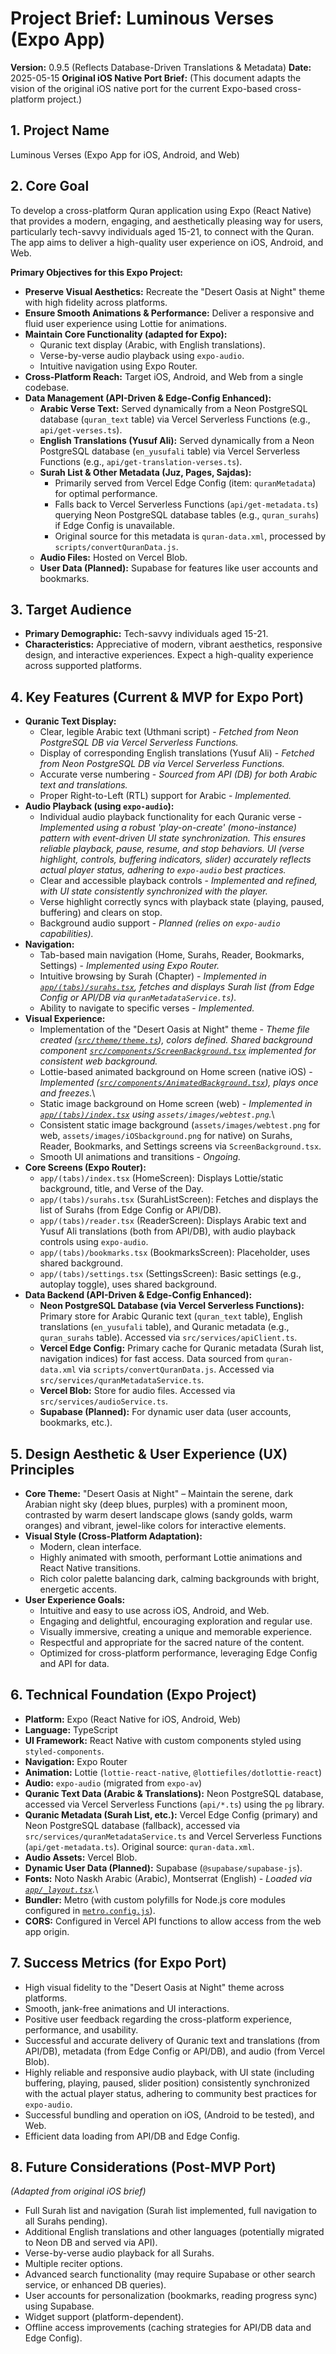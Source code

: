 # Project Brief: Luminous Verses (Expo App)

**Version:** 0.9.5 (Reflects Database-Driven Translations & Metadata)
**Date:** 2025-05-15
**Original iOS Native Port Brief:** (This document adapts the vision of the original iOS native port for the current Expo-based cross-platform project.)

## 1. Project Name

Luminous Verses (Expo App for iOS, Android, and Web)

## 2. Core Goal

To develop a cross-platform Quran application using Expo (React Native) that provides a modern, engaging, and aesthetically pleasing way for users, particularly tech-savvy individuals aged 15-21, to connect with the Quran. The app aims to deliver a high-quality user experience on iOS, Android, and Web.

**Primary Objectives for this Expo Project:**
-   **Preserve Visual Aesthetics:** Recreate the "Desert Oasis at Night" theme with high fidelity across platforms.
-   **Ensure Smooth Animations & Performance:** Deliver a responsive and fluid user experience using Lottie for animations.
-   **Maintain Core Functionality (adapted for Expo):**
    -   Quranic text display (Arabic, with English translations).
    -   Verse-by-verse audio playback using `expo-audio`.
    -   Intuitive navigation using Expo Router.
-   **Cross-Platform Reach:** Target iOS, Android, and Web from a single codebase.
-   **Data Management (API-Driven & Edge-Config Enhanced):**
    -   **Arabic Verse Text:** Served dynamically from a Neon PostgreSQL database (`quran_text` table) via Vercel Serverless Functions (e.g., `api/get-verses.ts`).
    -   **English Translations (Yusuf Ali):** Served dynamically from a Neon PostgreSQL database (`en_yusufali` table) via Vercel Serverless Functions (e.g., `api/get-translation-verses.ts`).
    -   **Surah List & Other Metadata (Juz, Pages, Sajdas):**
        -   Primarily served from Vercel Edge Config (item: `quranMetadata`) for optimal performance.
        -   Falls back to Vercel Serverless Functions (`api/get-metadata.ts`) querying Neon PostgreSQL database tables (e.g., `quran_surahs`) if Edge Config is unavailable.
        -   Original source for this metadata is `quran-data.xml`, processed by `scripts/convertQuranData.js`.
    -   **Audio Files:** Hosted on Vercel Blob.
    -   **User Data (Planned):** Supabase for features like user accounts and bookmarks.

## 3. Target Audience

-   **Primary Demographic:** Tech-savvy individuals aged 15-21.
-   **Characteristics:** Appreciative of modern, vibrant aesthetics, responsive design, and interactive experiences. Expect a high-quality experience across supported platforms.

## 4. Key Features (Current & MVP for Expo Port)

-   **Quranic Text Display:**
    -   Clear, legible Arabic text (Uthmani script) - *Fetched from Neon PostgreSQL DB via Vercel Serverless Functions.*
    -   Display of corresponding English translations (Yusuf Ali) - *Fetched from Neon PostgreSQL DB via Vercel Serverless Functions.*
    -   Accurate verse numbering - *Sourced from API (DB) for both Arabic text and translations.*
    -   Proper Right-to-Left (RTL) support for Arabic - *Implemented.*
-   **Audio Playback (using `expo-audio`):**
    -   Individual audio playback functionality for each Quranic verse - *Implemented using a robust 'play-on-create' (mono-instance) pattern with event-driven UI state synchronization. This ensures reliable playback, pause, resume, and stop behaviors. UI (verse highlight, controls, buffering indicators, slider) accurately reflects actual player status, adhering to `expo-audio` best practices.*
    -   Clear and accessible playback controls - *Implemented and refined, with UI state consistently synchronized with the player.*
    -   Verse highlight correctly syncs with playback state (playing, paused, buffering) and clears on stop.
    -   Background audio support - *Planned (relies on `expo-audio` capabilities).*
-   **Navigation:**
    -   Tab-based main navigation (Home, Surahs, Reader, Bookmarks, Settings) - *Implemented using Expo Router.*
    -   Intuitive browsing by Surah (Chapter) - *Implemented in [`app/(tabs)/surahs.tsx`](app/(tabs)/surahs.tsx:1), fetches and displays Surah list (from Edge Config or API/DB via `quranMetadataService.ts`).*
    -   Ability to navigate to specific verses - *Implemented.*
-   **Visual Experience:**
    -   Implementation of the "Desert Oasis at Night" theme - *Theme file created ([`src/theme/theme.ts`](src/theme/theme.ts:1)), colors defined. Shared background component [`src/components/ScreenBackground.tsx`](src/components/ScreenBackground.tsx:1) implemented for consistent web background.*
    -   Lottie-based animated background on Home screen (native iOS) - *Implemented ([`src/components/AnimatedBackground.tsx`](src/components/AnimatedBackground.tsx:1)), plays once and freezes.*\
    -   Static image background on Home screen (web) - *Implemented in [`app/(tabs)/index.tsx`](app/(tabs)/index.tsx:1) using `assets/images/webtest.png`.*\
    -   Consistent static image background (`assets/images/webtest.png` for web, `assets/images/iOSbackground.png` for native) on Surahs, Reader, Bookmarks, and Settings screens via `ScreenBackground.tsx`.
    -   Smooth UI animations and transitions - *Ongoing.*
-   **Core Screens (Expo Router):**
    -   `app/(tabs)/index.tsx` (HomeScreen): Displays Lottie/static background, title, and Verse of the Day.
    -   `app/(tabs)/surahs.tsx` (SurahListScreen): Fetches and displays the list of Surahs (from Edge Config or API/DB).
    -   `app/(tabs)/reader.tsx` (ReaderScreen): Displays Arabic text and Yusuf Ali translations (both from API/DB), with audio playback controls using `expo-audio`.
    -   `app/(tabs)/bookmarks.tsx` (BookmarksScreen): Placeholder, uses shared background.
    -   `app/(tabs)/settings.tsx` (SettingsScreen): Basic settings (e.g., autoplay toggle), uses shared background.
-   **Data Backend (API-Driven & Edge-Config Enhanced):**
    -   **Neon PostgreSQL Database (via Vercel Serverless Functions):** Primary store for Arabic Quranic text (`quran_text` table), English translations (`en_yusufali` table), and Quranic metadata (e.g., `quran_surahs` table). Accessed via `src/services/apiClient.ts`.
    -   **Vercel Edge Config:** Primary cache for Quranic metadata (Surah list, navigation indices) for fast access. Data sourced from `quran-data.xml` via `scripts/convertQuranData.js`. Accessed via `src/services/quranMetadataService.ts`.
    -   **Vercel Blob:** Store for audio files. Accessed via `src/services/audioService.ts`.
    -   **Supabase (Planned):** For dynamic user data (user accounts, bookmarks, etc.).

## 5. Design Aesthetic & User Experience (UX) Principles

-   **Core Theme:** "Desert Oasis at Night" – Maintain the serene, dark Arabian night sky (deep blues, purples) with a prominent moon, contrasted by warm desert landscape glows (sandy golds, warm oranges) and vibrant, jewel-like colors for interactive elements.
-   **Visual Style (Cross-Platform Adaptation):**
    -   Modern, clean interface.
    -   Highly animated with smooth, performant Lottie animations and React Native transitions.
    -   Rich color palette balancing dark, calming backgrounds with bright, energetic accents.
-   **User Experience Goals:**
    -   Intuitive and easy to use across iOS, Android, and Web.
    -   Engaging and delightful, encouraging exploration and regular use.
    -   Visually immersive, creating a unique and memorable experience.
    -   Respectful and appropriate for the sacred nature of the content.
    -   Optimized for cross-platform performance, leveraging Edge Config and API for data.

## 6. Technical Foundation (Expo Project)

-   **Platform:** Expo (React Native for iOS, Android, Web)
-   **Language:** TypeScript
-   **UI Framework:** React Native with custom components styled using `styled-components`.
-   **Navigation:** Expo Router
-   **Animation:** Lottie (`lottie-react-native`, `@lottiefiles/dotlottie-react`)
-   **Audio:** `expo-audio` (migrated from `expo-av`)
-   **Quranic Text Data (Arabic & Translations):** Neon PostgreSQL database, accessed via Vercel Serverless Functions (`api/*.ts`) using the `pg` library.
-   **Quranic Metadata (Surah List, etc.):** Vercel Edge Config (primary) and Neon PostgreSQL database (fallback), accessed via `src/services/quranMetadataService.ts` and Vercel Serverless Functions (`api/get-metadata.ts`). Original source: `quran-data.xml`.
-   **Audio Assets:** Vercel Blob.
-   **Dynamic User Data (Planned):** Supabase (`@supabase/supabase-js`).
-   **Fonts:** Noto Naskh Arabic (Arabic), Montserrat (English) - *Loaded via [`app/_layout.tsx`](app/_layout.tsx:1).*\
-   **Bundler:** Metro (with custom polyfills for Node.js core modules configured in [`metro.config.js`](metro.config.js:1)).
-   **CORS:** Configured in Vercel API functions to allow access from the web app origin.

## 7. Success Metrics (for Expo Port)

-   High visual fidelity to the "Desert Oasis at Night" theme across platforms.
-   Smooth, jank-free animations and UI interactions.
-   Positive user feedback regarding the cross-platform experience, performance, and usability.
-   Successful and accurate delivery of Quranic text and translations (from API/DB), metadata (from Edge Config or API/DB), and audio (from Vercel Blob).
-   Highly reliable and responsive audio playback, with UI state (including buffering, playing, paused, slider position) consistently synchronized with the actual player status, adhering to community best practices for `expo-audio`.
-   Successful bundling and operation on iOS, (Android to be tested), and Web.
-   Efficient data loading from API/DB and Edge Config.

## 8. Future Considerations (Post-MVP Port)
*(Adapted from original iOS brief)*
-   Full Surah list and navigation (Surah list implemented, full navigation to all Surahs pending).
-   Additional English translations and other languages (potentially migrated to Neon DB and served via API).
-   Verse-by-verse audio playback for all Surahs.
-   Multiple reciter options.
-   Advanced search functionality (may require Supabase or other search service, or enhanced DB queries).
-   User accounts for personalization (bookmarks, reading progress sync) using Supabase.
-   Widget support (platform-dependent).
-   Offline access improvements (caching strategies for API/DB data and Edge Config).